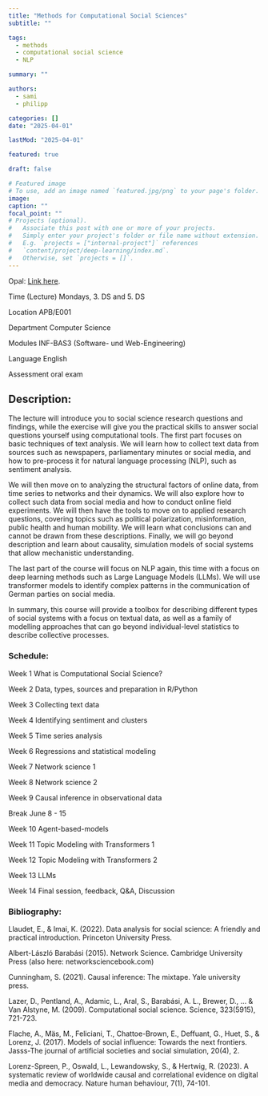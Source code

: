 ```yaml
---
title: "Methods for Computational Social Sciences"
subtitle: ""

tags:
  - methods
  - computational social science
  - NLP

summary: ""

authors:
  - sami
  - philipp

categories: []
date: "2025-04-01"

lastMod: "2025-04-01"

featured: true

draft: false

# Featured image
# To use, add an image named `featured.jpg/png` to your page's folder.
image:
caption: ""
focal_point: ""
# Projects (optional).
#   Associate this post with one or more of your projects.
#   Simply enter your project's folder or file name without extension.
#   E.g. `projects = ["internal-project"]` references
#   `content/project/deep-learning/index.md`.
#   Otherwise, set `projects = []`.
---
```


Opal: <a href="https://bildungsportal.sachsen.de/opal/auth/RepositoryEntry/48847978502/CourseNode/1743388566773105003/" target="_blank">Link here</a>.

Time (Lecture) Mondays, 3. DS and 5. DS

Location APB/E001

Department Computer Science

Modules INF-BAS3 (Software- und Web-Engineering)

Language English

Assessment oral exam

## Description:

The lecture will introduce you to social science research questions and findings, while the exercise will give you the practical skills to answer social questions yourself using computational tools. The first part focuses on basic techniques of text analysis. We will learn how to collect text data from sources such as newspapers, parliamentary minutes or social media, and how to pre-process it for natural language processing (NLP), such as sentiment analysis.

We will then move on to analyzing the structural factors of online data, from time series to networks and their dynamics. We will also explore how to collect such data from social media and how to conduct online field experiments. We will then have the tools to move on to applied research questions, covering topics such as political polarization, misinformation, public health and human mobility. We will learn what conclusions can and cannot be drawn from these descriptions. Finally, we will go beyond description and learn about causality, simulation models of social systems that allow mechanistic understanding.

The last part of the course will focus on NLP again, this time with a focus on deep learning methods such as Large Language Models (LLMs). We will use transformer models to identify complex patterns in the communication of German parties on social media.

In summary, this course will provide a toolbox for describing different types of social systems with a focus on textual data, as well as a family of modelling approaches that can go beyond individual-level statistics to describe collective processes.

### Schedule:

Week 1 What is Computational Social Science?

Week 2 Data, types, sources and preparation in R/Python

Week 3 Collecting text data

Week 4 Identifying sentiment and clusters

Week 5 Time series analysis

Week 6 Regressions and statistical modeling

Week 7 Network science 1

Week 8 Network science 2

Week 9 Causal inference in observational data

Break June 8 - 15

Week 10 Agent-based-models

Week 11 Topic Modeling with Transformers 1

Week 12 Topic Modeling with Transformers 2

Week 13 LLMs

Week 14 Final session, feedback, Q&A, Discussion

### Bibliography:

Llaudet, E., & Imai, K. (2022). Data analysis for social science: A friendly and practical introduction. Princeton University Press.

Albert-László Barabási (2015). Network Science. Cambridge University Press (also here: networksciencebook.com)

Cunningham, S. (2021). Causal inference: The mixtape. Yale university press.

Lazer, D., Pentland, A., Adamic, L., Aral, S., Barabási, A. L., Brewer, D., ... & Van Alstyne, M. (2009). Computational social science. Science, 323(5915), 721-723.

Flache, A., Mäs, M., Feliciani, T., Chattoe-Brown, E., Deffuant, G., Huet, S., & Lorenz, J. (2017). Models of social influence: Towards the next frontiers. Jasss-The journal of artificial societies and social simulation, 20(4), 2.

Lorenz-Spreen, P., Oswald, L., Lewandowsky, S., & Hertwig, R. (2023). A systematic review of worldwide causal and correlational evidence on digital media and democracy. Nature human behaviour, 7(1), 74-101.
